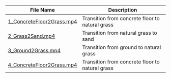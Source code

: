 | **File Name**                    | **Description**                                          |
|----------------------------------|----------------------------------------------------------|
|     [1_ConcreteFloor2Grass.mp4](https://github.com/BioInspiredLab-UGTO/Smooth-CPG/raw/main/1_ConcreteFloor2Grass.mp4)    |     Transition   from concrete floor to natural grass    |
|     [2_Grass2Sand.mp4](https://github.com/BioInspiredLab-UGTO/Smooth-CPG/raw/main/2_Grass2Sand.mp4)             |     Transition   from natural grass to sand              |
|     [3_Ground2Grass.mp4](https://github.com/BioInspiredLab-UGTO/Smooth-CPG/raw/main/3_Ground2Grass.mp4)           |     Transition   from ground to natural grass            |
|     [4_ConcreteFloor2Grass.mp4](https://github.com/BioInspiredLab-UGTO/Smooth-CPG/raw/main/4_ConcreteFloor2Grass.mp4)    |     Transition   from concrete floor to natural grass    |